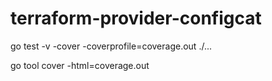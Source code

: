 # terraform-provider-configcat

go test -v -cover -coverprofile=coverage.out ./...

go tool cover -html=coverage.out